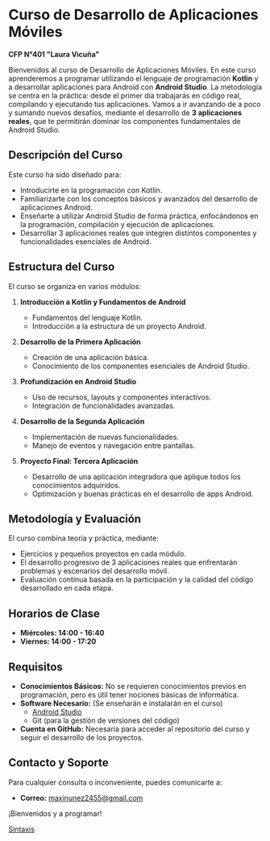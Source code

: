 # Curso de Desarrollo de Aplicaciones Móviles  
**CFP N°401 "Laura Vicuña"**

Bienvenidos al curso de Desarrollo de Aplicaciones Móviles. En este curso aprenderemos a programar utilizando el lenguaje de programación **Kotlin** y a desarrollar aplicaciones para Android con **Android Studio**. La metodología se centra en la práctica: desde el primer día trabajarás en código real, compilando y ejecutando tus aplicaciones. Vamos a ir avanzando de a poco y sumando nuevos desafíos, mediante el desarrollo de **3 aplicaciones reales**, que te permitirán dominar los componentes fundamentales de Android Studio.

## Descripción del Curso

Este curso ha sido diseñado para:
- Introducirte en la programación con Kotlin.
- Familiarizarte con los conceptos básicos y avanzados del desarrollo de aplicaciones Android.
- Enseñarte a utilizar Android Studio de forma práctica, enfocándonos en la programación, compilación y ejecución de aplicaciones.
- Desarrollar 3 aplicaciones reales que integren distintos componentes y funcionalidades esenciales de Android.

## Estructura del Curso

El curso se organiza en varios módulos:

1. **Introducción a Kotlin y Fundamentos de Android**  
   - Fundamentos del lenguaje Kotlin.
   - Introducción a la estructura de un proyecto Android.
   
2. **Desarrollo de la Primera Aplicación**  
   - Creación de una aplicación básica.
   - Conocimiento de los componentes esenciales de Android Studio.
   
3. **Profundización en Android Studio**  
   - Uso de recursos, layouts y componentes interactivos.
   - Integración de funcionalidades avanzadas.
   
4. **Desarrollo de la Segunda Aplicación**  
   - Implementación de nuevas funcionalidades.
   - Manejo de eventos y navegación entre pantallas.
   
5. **Proyecto Final: Tercera Aplicación**  
   - Desarrollo de una aplicación integradora que aplique todos los conocimientos adquiridos.
   - Optimización y buenas prácticas en el desarrollo de apps Android.

## Metodología y Evaluación

El curso combina teoría y práctica, mediante:
- Ejercicios y pequeños proyectos en cada módulo.
- El desarrollo progresivo de 3 aplicaciones reales que enfrentarán problemas y escenarios del desarrollo móvil.
- Evaluación continua basada en la participación y la calidad del código desarrollado en cada etapa.

## Horarios de Clase

- **Miércoles: 14:00 - 16:40**  
- **Viernes: 14:00 - 17:20**

## Requisitos

- **Conocimientos Básicos:** No se requieren conocimientos previos en programación, pero es útil tener nociones básicas de informática.
- **Software Necesario:** (Se enseñarán e instalarán en el curso)   
  - [Android Studio](https://developer.android.com/studio)
  - Git (para la gestión de versiones del código)
- **Cuenta en GitHub:** Necesaria para acceder al repositorio del curso y seguir el desarrollo de los proyectos.

## Contacto y Soporte

Para cualquier consulta o inconveniente, puedes comunicarte a:
- **Correo:** maxinunez2455@gmail.com

¡Bienvenidos y a programar! 

[Sintaxis]()
